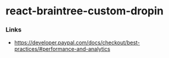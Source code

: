 # react-braintree-custom-dropin

### Links

- https://developer.paypal.com/docs/checkout/best-practices/#performance-and-analytics
